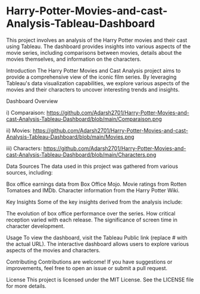 # Harry-Potter-Movies-and-cast-Analysis-Tableau-Dashboard

This project involves an analysis of the Harry Potter movies and their cast using Tableau. The dashboard provides insights into various aspects of the movie series, including comparisons between movies, details about the movies themselves, and information on the characters.

Introduction
The Harry Potter Movies and Cast Analysis project aims to provide a comprehensive view of the iconic film series. By leveraging Tableau's data visualization capabilities, we explore various aspects of the movies and their characters to uncover interesting trends and insights.

Dashboard Overview

i) Comparaison: 
https://github.com/Adarsh2701/Harry-Potter-Movies-and-cast-Analysis-Tableau-Dashboard/blob/main/Comparaison.png

ii) Movies:
https://github.com/Adarsh2701/Harry-Potter-Movies-and-cast-Analysis-Tableau-Dashboard/blob/main/Movies.png

iii) Characters: 
https://github.com/Adarsh2701/Harry-Potter-Movies-and-cast-Analysis-Tableau-Dashboard/blob/main/Characters.png

Data Sources
The data used in this project was gathered from various sources, including:

Box office earnings data from Box Office Mojo.
Movie ratings from Rotten Tomatoes and IMDb.
Character information from the Harry Potter Wiki.

Key Insights
Some of the key insights derived from the analysis include:

The evolution of box office performance over the series.
How critical reception varied with each release.
The significance of screen time in character development.

Usage
To view the dashboard, visit the Tableau Public link (replace # with the actual URL). The interactive dashboard allows users to explore various aspects of the movies and characters.

Contributing
Contributions are welcome! If you have suggestions or improvements, feel free to open an issue or submit a pull request.

License
This project is licensed under the MIT License. See the LICENSE file for more details.
